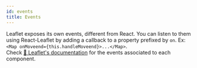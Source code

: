 ```yaml
---
id: events
title: Events
---
```


Leaflet exposes its own events, different from React. You can listen to them using React-Leaflet by adding a callback to a property prefixed by `on`. Ex: `<Map onMoveend={this.handleMoveend}>...</Map>`.\
Check [🍃 Leaflet's documentation](http://leafletjs.com/reference-1.3.4.html) for the events associated to each component.
